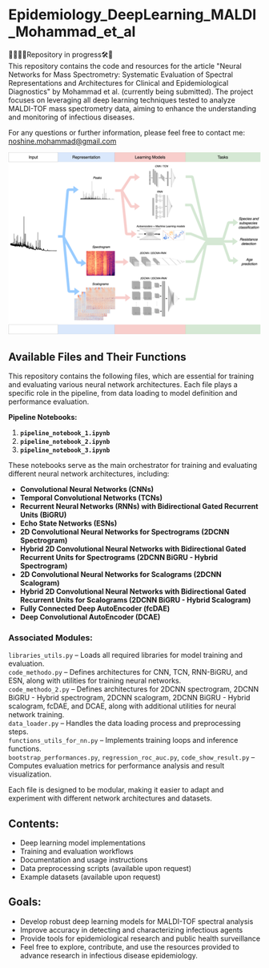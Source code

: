 # Epidemiology_DeepLearning_MALDI_Mohammad_et_al
🚧👷🏽‍♀️Repository in progress🛠️🚜  
This repository contains the code and resources for the article "Neural Networks for Mass Spectrometry: Systematic Evaluation of Spectral Representations and Architectures for Clinical and Epidemiological Diagnostics" by Mohammad et al. (currently being submitted). The project focuses on leveraging all deep learning techniques tested to analyze MALDI-TOF mass spectrometry data, aiming to enhance the understanding and monitoring of infectious diseases.

For any questions or further information, please feel free to contact me: noshine.mohammad@gmail.com

![Alt text](images/graphical_abstract_article.png)

## Available Files and Their Functions

This repository contains the following files, which are essential for training and evaluating various neural network architectures. Each file plays a specific role in the pipeline, from data loading to model definition and performance evaluation.

**Pipeline Notebooks:**
1. **`pipeline_notebook_1.ipynb`**
2. **`pipeline_notebook_2.ipynb`**
3. **`pipeline_notebook_3.ipynb`**

These notebooks serve as the main orchestrator for training and evaluating different neural network architectures, including:
- **Convolutional Neural Networks (CNNs)**
- **Temporal Convolutional Networks (TCNs)**
- **Recurrent Neural Networks (RNNs) with Bidirectional Gated Recurrent Units (BiGRU)**
- **Echo State Networks (ESNs)**
- **2D Convolutional Neural Networks for Spectrograms (2DCNN Spectrogram)**
- **Hybrid 2D Convolutional Neural Networks with Bidirectional Gated Recurrent Units for Spectrograms (2DCNN BiGRU - Hybrid Spectrogram)**
- **2D Convolutional Neural Networks for Scalograms (2DCNN Scalogram)**
- **Hybrid 2D Convolutional Neural Networks with Bidirectional Gated Recurrent Units for Scalograms (2DCNN BiGRU - Hybrid Scalogram)**
- **Fully Connected Deep AutoEncoder (fcDAE)**
- **Deep Convolutional AutoEncoder (DCAE)**

### Associated Modules:

`libraries_utils.py` – Loads all required libraries for model training and evaluation.  
`code_methodo.py` – Defines architectures for CNN, TCN, RNN-BiGRU, and ESN, along with utilities for training neural networks.  
`code_methodo_2.py` – Defines architectures for 2DCNN spectrogram, 2DCNN BiGRU - Hybrid spectrogram, 2DCNN scalogram, 2DCNN BiGRU - Hybrid scalogram, fcDAE, and DCAE, along with additional utilities for neural network training.  
`data_loader.py` – Handles the data loading process and preprocessing steps.  
`functions_utils_for_nn.py` – Implements training loops and inference functions.  
`bootstrap_performances.py`, `regression_roc_auc.py`, `code_show_result.py` – Computes evaluation metrics for performance analysis and result visualization.  

Each file is designed to be modular, making it easier to adapt and experiment with different network architectures and datasets.  

## Contents:

- Deep learning model implementations
- Training and evaluation workflows
- Documentation and usage instructions
- Data preprocessing scripts (available upon request)
- Example datasets (available upon request)

## Goals:

- Develop robust deep learning models for MALDI-TOF spectral analysis
- Improve accuracy in detecting and characterizing infectious agents
- Provide tools for epidemiological research and public health surveillance
- Feel free to explore, contribute, and use the resources provided to advance research in infectious disease epidemiology.

